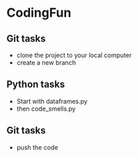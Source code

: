 # CodingFun

## Git tasks

* clone the project to your local computer
* create a new branch

## Python tasks

* Start with dataframes.py
* then code_smells.py

## Git tasks

* push the code
